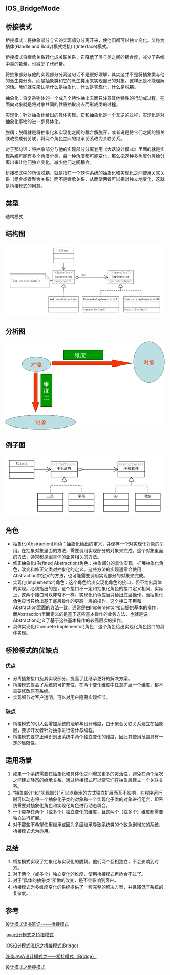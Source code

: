 ## IOS_BridgeMode

## 桥接模式

桥接模式：将抽象部分与它的实现部分分离开来，使他们都可以独立变化。又称为柄体(Handle and Body)模式或接口(Interface)模式。

桥接模式将继承关系转化成关联关系，它降低了类与类之间的耦合度，减少了系统中类的数量，也减少了代码量。

将抽象部分与他的实现部分分离这句话不是很好理解，其实这并不是将抽象类与他的派生类分离，而是抽象类和它的派生类用来实现自己的对象。这样还是不能理解的话。我们就先来认清什么是抽象化，什么是实现化，什么是脱耦。

抽象化：将复杂物体的一个或几个特性抽出去而只注意其他特性的行动或过程。在面向对象就是将对象共同的性质抽取出去而形成类的过程。

实现化：针对抽象化给出的具体实现。它和抽象化是一个互逆的过程，实现化是对抽象化事物的进一步具体化。

脱耦：脱耦就是将抽象化和实现化之间的耦合解脱开，或者说是将它们之间的强关联改换成弱关联，将两个角色之间的继承关系改为关联关系。

对于那句话：将抽象部分与他的实现部分分离套用《大话设计模式》里面的就是实现系统可能有多个角度分类，每一种角度都可能变化，那么把这种多角度分类给分离出来让他们独立变化，减少他们之间耦合。

桥接模式中的所谓脱耦，就是指在一个软件系统的抽象化和实现化之间使用关联关系（组合或者聚合关系）而不是继承关系，从而使两者可以相对独立地变化，这就是桥接模式的用意。

## 类型

结构模式

## 结构图

![桥接模式](./Resource/bridge.png)

## 分析图

![分析图](./Resource/bridge1.png)

## 例子图

![事例图](./Resource/bridge2.png)

## 角色

* 抽象化(Abstraction)角色：抽象化给出的定义，并保存一个对实现化对象的引用。在抽象对象里面的方法，需要调用实现部分的对象来完成。这个对象里面的方法，通常都是跟具体的业务相关的方法。
* 修正抽象化(Refined Abstraction)角色：抽象部分的具体实现，扩展抽象化角色，改变和修正父类对抽象化的定义。这些方法的实现通常会使用Abstraction中定义的方法，也可能需要调用实现部分的对象来完成。
* 实现化(Implementor)角色：这个角色给出实现化角色的接口，但不给出具体的实现。必须指出的是，这个接口不一定和抽象化角色的接口定义相同，实际上，这两个接口可以非常不一样。实现化角色应当只给出底层操作，而抽象化角色应当只给出基于底层操作的更高一层的操作。这个接口不用和Abstraction里面的方法一致，通常是由Implementor接口提供基本的操作，而Abstraction里面定义的是基于这些基本操作的业务方法，也就是说Abstraction定义了基于这些基本操作的较高层次的操作。
* 具体实现化(Concrete Implementor)角色：这个角色给出实现化角色接口的具体实现。

## 桥接模式的优缺点

### 优点

* 分离抽象接口及其实现部分。提高了比继承更好的解决方案。
* 桥接模式提高了系统的可扩充性，在两个变化维度中任意扩展一个维度，都不需要修改原有系统。
* 实现细节对客户透明，可以对用户隐藏实现细节。

### 缺点

* 桥接模式的引入会增加系统的理解与设计难度，由于聚合关联关系建立在抽象层，要求开发者针对抽象进行设计与编程。 
* 桥接模式要求正确识别出系统中两个独立变化的维度，因此其使用范围具有一定的局限性。

## 适用场景

1. 如果一个系统需要在抽象化和具体化之间增加更多的灵活性，避免在两个层次之间建立静态的继承关系，通过桥接模式可以使它们在抽象层建立一个关联关系。
2. “抽象部分”和“实现部分”可以以继承的方式独立扩展而互不影响，在程序运行时可以动态将一个抽象化子类的对象和一个实现化子类的对象进行组合，即系统需要对抽象化角色和实现化角色进行动态耦合。
3. 一个类存在两个（或多个）独立变化的维度，且这两个（或多个）维度都需要独立进行扩展。
4. 对于那些不希望使用继承或因为多层继承导致系统类的个数急剧增加的系统，桥接模式尤为适用。

## 总结

1. 桥接模式实现了抽象化与实现化的脱耦。他们两个互相独立，不会影响到对方。
2. 对于两个（或多个）独立变化的维度，使用桥接模式再适合不过了。
3. 对于“具体的抽象类”所做的改变，是不会影响到客户。
4. 桥接模式为多维度变化的系统提供了一套完整的解决方案，并且降低了系统的复杂度。

## 参考

[设计模式读书笔记-----桥接模式](http://www.cnblogs.com/chenssy/p/3317866.html)

[java设计模式之桥接模式](https://www.cnblogs.com/lfxiao/p/6815760.html)

[IOS设计模式浅析之桥接模式(Bridge)](http://www.cnblogs.com/eagle927183/p/3483890.html)

[浅谈JAVA设计模式之——桥接模式（Bridge）](https://blog.csdn.net/l1028386804/article/details/45457969)

[设计模式之桥接模式](https://www.cnblogs.com/lixiuyu/p/5923160.html)